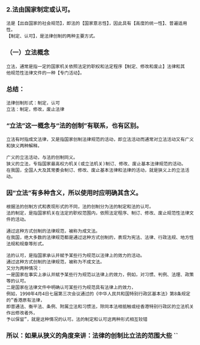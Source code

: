 ### 2.法由国家制定或认可。
    法是【出自国家的社会规范】，即法的【国家意志性】，因此具有【高度的统一性】、普遍适用性。
    【制定、认可】，是法律创制的两种主要方式。


### （一）立法概念
    立法，通常是指一定的国家机关依照法定的职权和法定程序【制定、修改和废止】法律和其
    他规范性法律文件的一种【专门活动】。

### 总结：
    法律创制形式：制定，认可
    立法：制定，修改，废止法律    
    
### “立法”这一概念与“法的创制”有联系，也有区别。
    立法有时指成文法律，又是指国家创制法律规范的活动，即立法活动而通常对立法活动又有广义和狭义两种解释。
    
    广义的立法活动，与法的创制同义。
    狭义的立法，专指国家最高权力机关(或立法机关)制订、修改、废止基本法律规范的活动。
    在我国，全国人大及其常委会制订、修改、废止基本法律和法律的活动，就是狭义上的立法活动。

### 因“立法”有多种含义，所以使用时应明确其含义。
    根据法的创制方式和表现形式的不同，法的创制分为法的制定和法的认可。
    法的制定，是指国家机关在法定的职权范围内，依照法定程序、制订、修改、废止规范性法律文件的活动。

    通过这种方式创制的法律规范，被称为成文法。
    在我国，绝大多数的法律规范都是通过这种方式创制的，表现为宪法、法律、行政法规、地方性法规和规章等形式。
    
    法的认可，是指国家承认并赋予某些行为规范以法律上的效力的活动。
    通过这种方式创制的法律规范，被称为不成文法。
    又分为两种情况：
    一是国家在事实上承认并赋予某些行为规范以法律上的效力，例如，对习惯、判例、法理、政策等的认可。
    二是国家在法律文件中明确认可某些行为规范具有法律上的效力，
    例如，1990年4月4日七届第三次会议通过的《中华人民共和国特别行政区基本法》第8条规定的“香港原有法律，
    即普通法、衡平法、条例、附属立法和习惯法，除同本法相抵触或经香港特别行政区的立法机关作出修改者外，
    予以保留”，就是这种情况的认可。法的制定和认可这两种形式相互较错    

### 所以：如果从狭义的角度来讲：法律的创制比立法的范围大些  ``  
























        